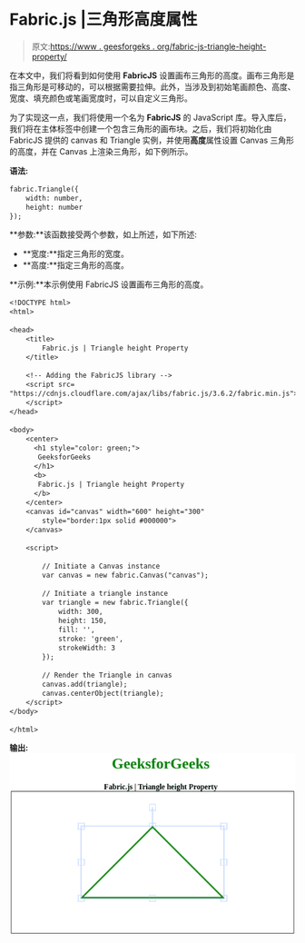 # Fabric.js |三角形高度属性

> 原文:[https://www . geesforgeks . org/fabric-js-triangle-height-property/](https://www.geeksforgeeks.org/fabric-js-triangle-height-property/)

在本文中，我们将看到如何使用 **FabricJS** 设置画布三角形的高度。画布三角形是指三角形是可移动的，可以根据需要拉伸。此外，当涉及到初始笔画颜色、高度、宽度、填充颜色或笔画宽度时，可以自定义三角形。

为了实现这一点，我们将使用一个名为 **FabricJS** 的 JavaScript 库。导入库后，我们将在主体标签中创建一个包含三角形的画布块。之后，我们将初始化由 FabricJS 提供的 canvas 和 Triangle 实例，并使用**高度**属性设置 Canvas 三角形的高度，并在 Canvas 上渲染三角形，如下例所示。

**语法:**

```
fabric.Triangle({
    width: number,
    height: number
});
```

**参数:**该函数接受两个参数，如上所述，如下所述:

*   **宽度:**指定三角形的宽度。
*   **高度:**指定三角形的高度。

**示例:**本示例使用 FabricJS 设置画布三角形的高度。

```
<!DOCTYPE html> 
<html> 

<head> 
    <title> 
        Fabric.js | Triangle height Property
    </title> 

    <!-- Adding the FabricJS library -->
    <script src= 
"https://cdnjs.cloudflare.com/ajax/libs/fabric.js/3.6.2/fabric.min.js"> 
    </script> 
</head> 

<body> 
    <center>
      <h1 style="color: green;">
       GeeksforGeeks
      </h1>
      <b>
       Fabric.js | Triangle height Property
      </b>
    </center>
    <canvas id="canvas" width="600" height="300"
        style="border:1px solid #000000"> 
    </canvas> 

    <script> 

        // Initiate a Canvas instance 
        var canvas = new fabric.Canvas("canvas"); 

        // Initiate a triangle instance 
        var triangle = new fabric.Triangle({
            width: 300,
            height: 150,
            fill: '',
            stroke: 'green',
            strokeWidth: 3
        });

        // Render the Triangle in canvas 
        canvas.add(triangle); 
        canvas.centerObject(triangle);
    </script> 
</body> 

</html>
```

**输出:**
![](img/49b2e5ac5e1f4096775a5541e0940ffa.png)